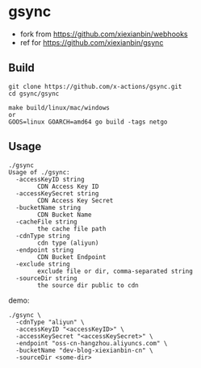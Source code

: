 # gsync

- fork from https://github.com/xiexianbin/webhooks
- ref for https://github.com/xiexianbin/gsync

## Build

```
git clone https://github.com/x-actions/gsync.git
cd gsync/gsync

make build/linux/mac/windows
or
GOOS=linux GOARCH=amd64 go build -tags netgo
```

## Usage

```
./gsync
Usage of ./gsync:
  -accessKeyID string
    	CDN Access Key ID
  -accessKeySecret string
    	CDN Access Key Secret
  -bucketName string
    	CDN Bucket Name
  -cacheFile string
    	the cache file path
  -cdnType string
    	cdn type (aliyun)
  -endpoint string
    	CDN Bucket Endpoint
  -exclude string
    	exclude file or dir, comma-separated string
  -sourceDir string
    	the source dir public to cdn
```

demo:

```
./gsync \
  -cdnType "aliyun" \
  -accessKeyID "<accessKeyID>" \
  -accessKeySecret "<accessKeySecret>" \
  -endpoint "oss-cn-hangzhou.aliyuncs.com" \
  -bucketName "dev-blog-xiexianbin-cn" \
  -sourceDir <some-dir>
```
